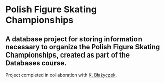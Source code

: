 # Polish Figure Skating Championships  
A database project for storing information necessary to organize the Polish Figure Skating Championships, created as part of the Databases course.  
-

Project completed in collaboration with [K. Błażyczek](https://github.com/Vesperalin).
